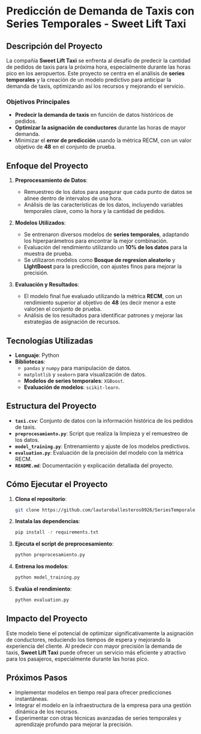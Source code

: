 # **Predicción de Demanda de Taxis con Series Temporales - Sweet Lift Taxi**  

## **Descripción del Proyecto**  

La compañía **Sweet Lift Taxi** se enfrenta al desafío de predecir la cantidad de pedidos de taxis para la próxima hora, especialmente durante las horas pico en los aeropuertos. Este proyecto se centra en el análisis de **series temporales** y la creación de un modelo predictivo para anticipar la demanda de taxis, optimizando así los recursos y mejorando el servicio.  

### **Objetivos Principales**  
- **Predecir la demanda de taxis** en función de datos históricos de pedidos.  
- **Optimizar la asignación de conductores** durante las horas de mayor demanda.  
- Minimizar el **error de predicción** usando la métrica RECM, con un valor objetivo de **48** en el conjunto de prueba.  

## **Enfoque del Proyecto**  

1. **Preprocesamiento de Datos**:  
   - Remuestreo de los datos para asegurar que cada punto de datos se alinee dentro de intervalos de una hora.  
   - Análisis de las características de los datos, incluyendo variables temporales clave, como la hora y la cantidad de pedidos.  

2. **Modelos Utilizados**:  
   - Se entrenaron diversos modelos de **series temporales**, adaptando los hiperparámetros para encontrar la mejor combinación.  
   - Evaluación del rendimiento utilizando un **10% de los datos** para la muestra de prueba.  
   - Se utilizaron modelos como **Bosque de regresion aleatorio** y **LIghtBoost** para la predicción, con ajustes finos para mejorar la precisión.  

3. **Evaluación y Resultados**:  
   - El modelo final fue evaluado utilizando la métrica **RECM**, con un rendimiento superior al objetivo de **48** (es decir menor a este valor)en el conjunto de prueba.  
   - Análisis de los resultados para identificar patrones y mejorar las estrategias de asignación de recursos.  

## **Tecnologías Utilizadas**  

- **Lenguaje**: Python  
- **Bibliotecas**:  
  - `pandas` y `numpy` para manipulación de datos.  
  - `matplotlib` y `seaborn` para visualización de datos.  
  - **Modelos de series temporales**:  `XGBoost`.  
  - **Evaluación de modelos**: `scikit-learn`.  

## **Estructura del Proyecto**  

- **`taxi.csv`**: Conjunto de datos con la información histórica de los pedidos de taxis.  
- **`preprocesamiento.py`**: Script que realiza la limpieza y el remuestreo de los datos.  
- **`model_training.py`**: Entrenamiento y ajuste de los modelos predictivos.  
- **`evaluation.py`**: Evaluación de la precisión del modelo con la métrica RECM.  
- **`README.md`**: Documentación y explicación detallada del proyecto.  

## **Cómo Ejecutar el Proyecto**  

1. **Clona el repositorio**:  
   ```bash
   git clone https://github.com/lautaroballesteros0926/SeriesTemporalesTaxiML.git

   ```  

2. **Instala las dependencias**:  
   ```bash
   pip install -r requirements.txt
   ```  

3. **Ejecuta el script de preprocesamiento**:  
   ```bash
   python preprocesamiento.py
   ```  

4. **Entrena los modelos**:  
   ```bash
   python model_training.py
   ```  

5. **Evalúa el rendimiento**:  
   ```bash
   python evaluation.py
   ```  

## **Impacto del Proyecto**  

Este modelo tiene el potencial de optimizar significativamente la asignación de conductores, reduciendo los tiempos de espera y mejorando la experiencia del cliente. Al predecir con mayor precisión la demanda de taxis, **Sweet Lift Taxi** puede ofrecer un servicio más eficiente y atractivo para los pasajeros, especialmente durante las horas pico.

## **Próximos Pasos**  

- Implementar modelos en tiempo real para ofrecer predicciones instantáneas.  
- Integrar el modelo en la infraestructura de la empresa para una gestión dinámica de los recursos.  
- Experimentar con otras técnicas avanzadas de series temporales y aprendizaje profundo para mejorar la precisión.
